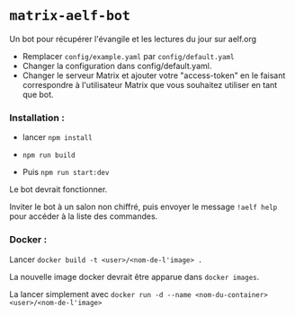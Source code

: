# `matrix-aelf-bot`

Un bot pour récupérer l'évangile et les lectures du jour sur aelf.org

- Remplacer `config/example.yaml` par `config/default.yaml`
- Changer la configuration dans config/default.yaml.
- Changer le serveur Matrix et ajouter votre "access-token" en le faisant correspondre à l'utilisateur Matrix que vous souhaitez utiliser en tant que bot.

### Installation :

- lancer `npm install`

- `npm run build`

- Puis `npm run start:dev`

Le bot devrait fonctionner.

Inviter le bot à un salon non chiffré, puis envoyer le message `!aelf help` pour accéder à la liste des commandes.

### Docker :

Lancer `docker build -t <user>/<nom-de-l'image> .`

La nouvelle image docker devrait être apparue dans `docker images`.

La lancer simplement avec `docker run -d --name <nom-du-container> <user>/<nom-de-l'image>`
